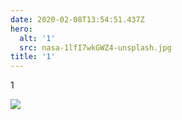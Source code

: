 ```yaml
---
date: 2020-02-08T13:54:51.437Z
hero:
  alt: '1'
  src: nasa-1lfI7wkGWZ4-unsplash.jpg
title: '1'
---
```

1

![](nasa-1lfI7wkGWZ4-unsplash.jpg)
